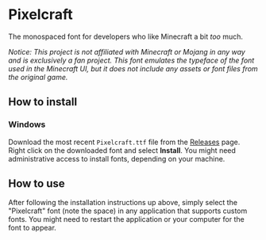 # Pixelcraft

The monospaced font for developers who like Minecraft a bit _too_ much.

*Notice: This project is not affiliated with Minecraft or Mojang in any way and is exclusively a fan project. This font emulates the typeface of the font used in the Minecraft UI, but it does not include any assets or font files from the original game.*

## How to install

### Windows

Download the most recent `Pixelcraft.ttf` file from the [Releases](https://github.com/aquapaka/Pixelcraft/releases) page. Right click on the downloaded font and select **Install**. You might need administrative access to install fonts, depending on your machine.

## How to use

After following the installation instructions up above, simply select the "Pixelcraft" font (note the space) in any application that supports custom fonts. You might need to restart the application or your computer for the font to appear.
